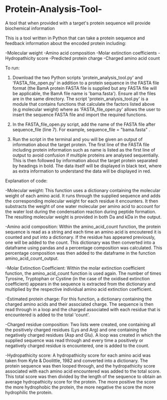# Protein-Analysis-Tool-
A tool that when provided with a target's protein sequence will provide biochemical information 

This is a tool written in Python that can take a protein sequence and feedback information about the encoded protein including:

-Molecular weight
-Amino acid composition 
-Molar extinction coefficients 
-Hydropathicity score
-Predicted protein charge
-Charged amino acid count

To run:

1. Download the two Python scripts 'protein_analysis_tool.py' and 'FASTA_file_open.py' in addition to a protein sequence in the FASTA file format (the BamA protein FASTA file is supplied but any FASTA file will be applicable, the BamA file name is 'bama.fasta'). Ensure all the files are in the same directory. The script 'protein_analysis_tool.py' is a module that contains functions that calculate the factors listed above (e.g molecular weight) where as 'FASTA_file_open.py' allows the user to insert the sequence FASTA file and import the required functions. 

2. In the FASTA_file_open.py script, add the name of the FASTA file after sequence_file (line 7). For example, sequence_file = "bama.fasta" .

3. Run the script in the terminal and you will be given an output of information about the target protein. The first line of the FASTA file including protein information such as name is listed as the first line of output to avoid confusion if multiple proteins are analysed sequentially. This is then followed by information about the target protein separated by headings in bold. The data itself will be displayed in black text, where as extra information to understand the data will be displayed in red. 

Explanation of code: 

-Molecular weight:
This function uses a dictionary containing the molecular weight of each amino acid. It runs through the supplied sequence and adds  the corresponding molecular weight for each residue it encounters. It then substracts the weight of one water molecular per amino acid to account for the water lost during the condensation reaction during peptide formation. The resulting molecular weight is provided in both Da and kDa in the output. 

-Amino acid composition:
Within the amino_acid_count function, the protein sequence is read as a string and each time an amino acid is encoutered it is counted and put into a dictionary. If the residue has appeared previously, one will be added to the count. This dictionary was then converted into a dataframe using pandas and a percentage composition was calculated. This percentage composition was then added to the dataframe in the function amino_acid_count_output. 

-Molar Extinction Coefficient:
Within the molar extinction coefficient function, the amino_acid_count function is used again. The number of times Tyrosine, Tryptophan or Cystine (in the case of the oxidised extinction coefficient) appears in the sequence is extracted from the dictionary and multiplied by the respective individual amino acid extinction coefficient. 

-Estimated protein charge:
For this function, a dictionary containing the charged amino acids and their associated charge. The sequence is then read through in a loop and the charged associated with each residue that is encountered is added to the total 'count'. 

-Charged residue composition:
Two lists were created, one containing all the positively charged residues (Lys and Arg) and one containing the negatively charged residues (Asp and Glu). A loop was created in which the supplied sequence was read through and every time a positively or negatively charged residue is encountered, one is added to the count. 

-Hydropathicity score:
A hydropathicity score for each amino acid was taken from Kyte & Doolittle, 1982 and converted into a dictionary. The protein sequence was then looped through, and the hydropathicity score associated with each amino acid encountered was added to the total score. This total score was then divided by the length of the sequence to obtain an average hydropathicity score for the protein. The more positive the score the more hydrophobic the protein, the more negative the score the more hydrophilic the protein. 

